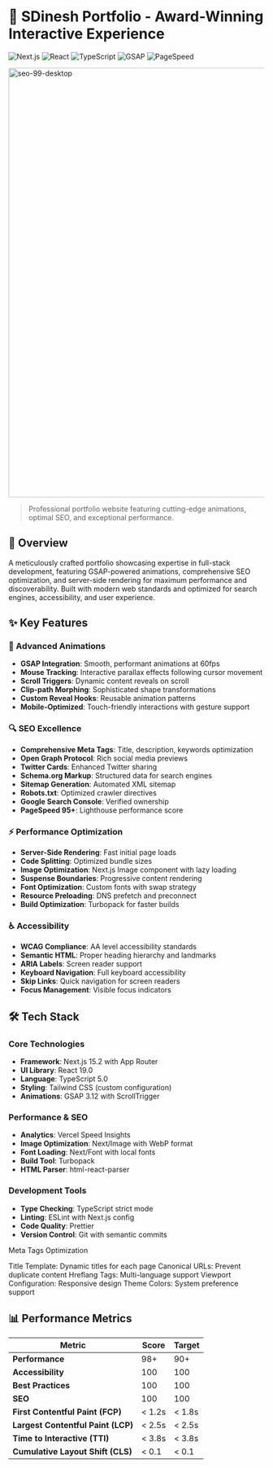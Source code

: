 # 🚀 SDinesh Portfolio - Award-Winning Interactive Experience

![Next.js](https://img.shields.io/badge/Next.js-15.2-black?style=for-the-badge&logo=next.js)
![React](https://img.shields.io/badge/React-19.0-blue?style=for-the-badge&logo=react)
![TypeScript](https://img.shields.io/badge/TypeScript-5.0-blue?style=for-the-badge&logo=typescript)
![GSAP](https://img.shields.io/badge/GSAP-3.12-green?style=for-the-badge)
![PageSpeed](https://img.shields.io/badge/PageSpeed-95+-success?style=for-the-badge)

<img width="1057" height="844" alt="seo-99-desktop" src="https://github.com/user-attachments/assets/7c1ae373-a6b0-4d18-add4-e97828667e18" />

> Professional portfolio website featuring cutting-edge animations, optimal SEO, and exceptional performance.

## 🎯 Overview

A meticulously crafted portfolio showcasing expertise in full-stack development, featuring GSAP-powered animations, comprehensive SEO optimization, and server-side rendering for maximum performance and discoverability. Built with modern web standards and optimized for search engines, accessibility, and user experience.

## ✨ Key Features

### 🎨 Advanced Animations
- **GSAP Integration**: Smooth, performant animations at 60fps
- **Mouse Tracking**: Interactive parallax effects following cursor movement
- **Scroll Triggers**: Dynamic content reveals on scroll
- **Clip-path Morphing**: Sophisticated shape transformations
- **Custom Reveal Hooks**: Reusable animation patterns
- **Mobile-Optimized**: Touch-friendly interactions with gesture support

### 🔍 SEO Excellence
- **Comprehensive Meta Tags**: Title, description, keywords optimization
- **Open Graph Protocol**: Rich social media previews
- **Twitter Cards**: Enhanced Twitter sharing
- **Schema.org Markup**: Structured data for search engines
- **Sitemap Generation**: Automated XML sitemap
- **Robots.txt**: Optimized crawler directives
- **Google Search Console**: Verified ownership
- **PageSpeed 95+**: Lighthouse performance score

### ⚡ Performance Optimization
- **Server-Side Rendering**: Fast initial page loads
- **Code Splitting**: Optimized bundle sizes
- **Image Optimization**: Next.js Image component with lazy loading
- **Suspense Boundaries**: Progressive content rendering
- **Font Optimization**: Custom fonts with swap strategy
- **Resource Preloading**: DNS prefetch and preconnect
- **Build Optimization**: Turbopack for faster builds

### ♿ Accessibility
- **WCAG Compliance**: AA level accessibility standards
- **Semantic HTML**: Proper heading hierarchy and landmarks
- **ARIA Labels**: Screen reader support
- **Keyboard Navigation**: Full keyboard accessibility
- **Skip Links**: Quick navigation for screen readers
- **Focus Management**: Visible focus indicators

## 🛠️ Tech Stack

### Core Technologies
- **Framework**: Next.js 15.2 with App Router
- **UI Library**: React 19.0
- **Language**: TypeScript 5.0
- **Styling**: Tailwind CSS (custom configuration)
- **Animations**: GSAP 3.12 with ScrollTrigger

### Performance & SEO
- **Analytics**: Vercel Speed Insights
- **Image Optimization**: Next/Image with WebP format
- **Font Loading**: Next/Font with local fonts
- **Build Tool**: Turbopack
- **HTML Parser**: html-react-parser

### Development Tools
- **Type Checking**: TypeScript strict mode
- **Linting**: ESLint with Next.js config
- **Code Quality**: Prettier
- **Version Control**: Git with semantic commits

Meta Tags Optimization

Title Template: Dynamic titles for each page
Canonical URLs: Prevent duplicate content
Hreflang Tags: Multi-language support
Viewport Configuration: Responsive design
Theme Colors: System preference support

## 📊 Performance Metrics

| **Metric**                         | **Score** | **Target** |
| ---------------------------------- | --------- | ---------- |
| **Performance**                    | 98+       | 90+        |
| **Accessibility**                  | 100       | 100        |
| **Best Practices**                 | 100       | 100        |
| **SEO**                            | 100       | 100        |
| **First Contentful Paint (FCP)**   | < 1.2s    | < 1.8s     |
| **Largest Contentful Paint (LCP)** | < 2.5s    | < 2.5s     |
| **Time to Interactive (TTI)**      | < 3.8s    | < 3.8s     |
| **Cumulative Layout Shift (CLS)**  | < 0.1     | < 0.1      |
